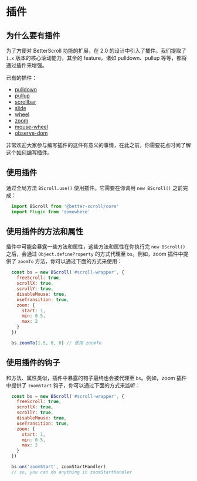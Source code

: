 # 插件

## 为什么要有插件

为了方便对 BetterScroll 功能的扩展，在 2.0 的设计中引入了插件。我们提取了 `1.x` 版本的核心滚动能力，其余的 feature，诸如 pulldown、pullup 等等，都将通过插件来增强。

已有的插件：
- [pulldown](./pulldown.html)
- [pullup](./pullup.html)
- [scrollbar](./scroll-bar.html)
- [slide](./slide.html)
- [wheel](./wheel.html)
- [zoom](./zoom.html)
- [mouse-wheel](./mouse-wheel.html)
- [observe-dom](./observe-dom.html)

非常欢迎大家参与编写插件的这件有意义的事情，在此之前，你需要花点时间了解这个[如何编写插件](./how-to-write.html)。

## 使用插件

通过全局方法 `BScroll.use()` 使用插件。它需要在你调用 `new BScroll()` 之前完成：

```js
  import BScroll from '@better-scroll/core'
  import Plugin from 'somewhere'
```

## 使用插件的方法和属性

插件中可能会暴露一些方法和属性，这些方法和属性在你执行完 `new BScroll()` 之后，会通过 `Object.defineProperty` 的方式代理至 `bs`。例如，zoom 插件中提供了 `zoomTo` 方法，你可以通过下面的方式来使用：

  ```js
    const bs = new BScroll('#scroll-wrapper', {
      freeScroll: true,
      scrollX: true,
      scrollY: true,
      disableMouse: true,
      useTransition: true,
      zoom: {
        start: 1,
        min: 0.5,
        max: 2
      }
    })

    bs.zoomTo(1.5, 0, 0) // 使用 zoomTo
  ```

## 使用插件的钩子

和方法、属性类似，插件中暴露的钩子最终也会被代理至 `bs`。例如，zoom 插件中提供了 `zoomStart` 钩子，你可以通过下面的方式来监听：

  ```js
    const bs = new BScroll('#scroll-wrapper', {
      freeScroll: true,
      scrollX: true,
      scrollY: true,
      disableMouse: true,
      useTransition: true,
      zoom: {
        start: 1,
        min: 0.5,
        max: 2
      }
    })

    bs.on('zoomStart', zoomStartHandler)
    // so, you can do anything in zoomStartHandler
  ```
